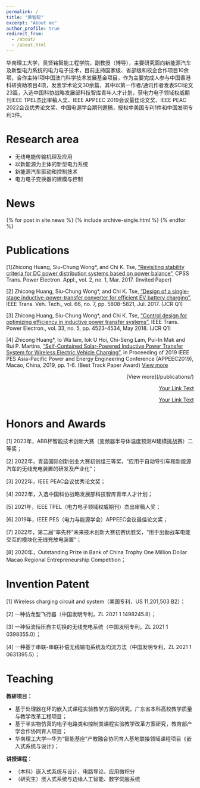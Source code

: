 ```yaml
---
permalink: /
title: "黄智聪"
excerpt: "About me"
author_profile: true
redirect_from: 
  - /about/
  - /about.html
---
```


华南理工大学，吴贤铭智能工程学院，副教授（博导），主要研究面向新能源汽车及新型电力系统的电力电子技术，目前主持国家级、省部级和校企合作项目10余项，合作主持1项中国澳门科学技术发展基金项目，作为主要完成人参与中国香港科研资助项目4项，发表学术论文30余篇，其中以第一作者/通讯作者发表SCI论文23篇，入选中国科协战略发展部科技智库青年人才计划，获电力电子领域权威期刊IEEE TPEL杰出审稿人奖、IEEE APPEEC 2019会议最佳论文奖、IEEE PEAC 2022会议优秀论文奖、中国电源学会期刊邀稿，授权中美国专利1件和中国发明专利3件。



# Research area

- 无线电能传输机理及应用
- 以新能源为主体的新型电力系统
- 新能源汽车驱动和控制技术
- 电力电子变换器的建模与控制

# News
{% for post in site.news %}
  {% include archive-single.html %}
{% endfor %} 
<!-- 用于遍历某个文件夹中的所有文章 -->


# Publications
[1]Zhicong Huang, Siu-Chung Wong*, and Chi K. Tse, [“Revisiting stability criteria for DC power distribution systems based on power balance”](http://Gavy666.github.io/files/Huang2017Revisiting-TPEA.pdf), CPSS Trans. Power Electron. Appl., vol. 2, no. 1, Mar. 2017. (Invited Paper)

[2] Zhicong Huang, Siu-Chung Wong*, and Chi K. Tse, [“Design of a single-stage inductive-power-transfer converter for efficient EV battery charging”](http://Gavy666.github.io/files/Huang2017Design-TVT.pdf), IEEE Trans. Veh. Tech., vol. 66, no. 7, pp. 5808-5821, Jul. 2017. (JCR Q1) 

[3] Zhicong Huang, Siu-Chung Wong*, and Chi K. Tse, [“Control design for optimizing efficiency in inductive power transfer systems”](http://Gavy666.github.io/files/Huang2018Control-TPE.pdf), IEEE Trans. Power Electron., vol. 33, no. 5, pp. 4523-4534, May 2018. (JCR Q1) 

[4] Zhicong Huang*, Io Wa Iam, Iok U Hoi, Chi-Seng Lam, Pui-In Mak and Rui P. Martins, [“Self-Contained Solar-Powered Inductive Power Transfer System for Wireless Electric Vehicle Charging”](http://Gavy666.github.io/files/Huang2017Design-TVT.pdf), in Proceeding of 2019 IEEE PES Asia-Pacific Power and Energy Engineering Conference (APPEEC2019), Macao, China, 2019, pp. 1-6. (Best Track Paper Award) 
[View more](/publications/)

<p style="text-align: right;">
  [View more](/publications/)
</p>

<div style="text-align: right;">

[Your Link Text](http://www.example.com)

</div>

<div style="text-align: right;">

[Your Link Text](/publications/)

</div>

# Honors and Awards

[1]   2023年，ABB杯智能技术创新大赛（变频器半导体温度预测AI建模挑战赛）二等奖；

[2]   2022年，青蓝国际创新创业大赛初创组三等奖，“应用于自动导引车和新能源汽车的无线充电装置的研发及产业化”；

[3]   2022年，IEEE PEAC会议优秀论文奖；

[4]   2022年，入选中国科协战略发展部科技智库青年人才计划；

[5]   2021年，IEEE TPEL（电力电子领域权威期刊）杰出审稿人奖；

[6]   2019年，IEEE PES（电力与能源学会）APPEEC会议最佳论文奖；

[7]   2022年，第二届“率先杯”未来技术创新大赛初赛优胜奖，“用于出勤战车电能交互的模块化无线充放电装置”；

[8]   2020年，Outstanding Prize in Bank of China Trophy One Million Dollar Macao Regional Entrepreneurship Competition；

# Invention Patent

[1]   Wireless charging circuit and system（美国专利，US 11,201,503 B2）；

[2]   一种仿龙型飞行器（中国发明专利，ZL 2021 1 1498245.8）；

[3]   一种恒流恒压自主切换的无线充电系统（中国发明专利，ZL 2021 1 0398355.0）；

[4]   一种基于串联-串联补偿无线输电系统及均流方法（中国发明专利，ZL 2021 1 0631395.5）；

# Teaching

**教研项目：**
- 基于处理器在环的嵌入式课程实验教学方案的研究，广东省本科高校教学质量与教学改革工程项目；
- 基于半实物仿真的电子电路类和控制类课程实验教学改革方案研究，教育部产学合作协同育人项目；
- 华南理工大学—华为“智能基座”产教融合协同育人基地联接领域课程项目《嵌入式系统与设计》；

**讲授课程：**
- （本科）嵌入式系统与设计、电路导论、应用微积分
- （研究生）嵌入式系统与边缘人工智能、数字伺服系统